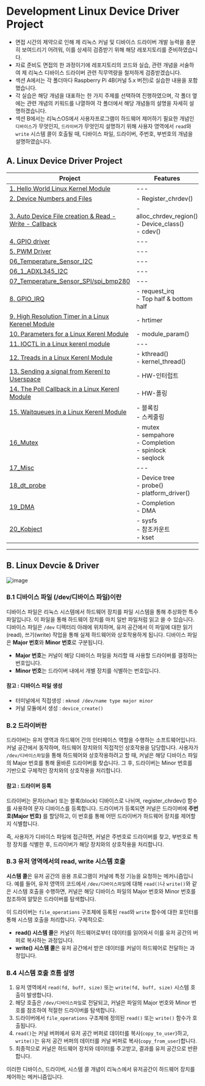 # Development Linux Device Driver Project

- 면접 시간의 제약으로 인해 제 리눅스 커널 및 디바이스 드라이버 개발 능력을 충분히 보여드리기 어려워, 이를 상세히 검증받기 위해 해당 레포지토리를 준비하였습니다. 
- 자료 준비도 면접의 한 과정이기에 레포지토리의 코드와 실습, 관련 개념을 서술하여 제 리눅스 디바이스 드라이버 관련 직무역량을 철저하게 검증받겠습니다.
- 섹션 A에서는 각 폴더마다 Raspberry Pi 4B(커널 5.x 버전)로 실습한 내용을 포함했습니다.
- 각 실습은 해당 개념을 대표하는 한 가지 주제를 선택하여 진행하였으며, 각 폴더 옆에는 관련 개념의 키워드를 나열하여 각 폴더에서 해당 개념들의 설명을 자세히 설명하겠습니다.
- 섹션 B에서는 리눅스OS에서 사용자프로그램이 하드웨어 제어하기 필요한 개념인 `디바이스`가 무엇인지, `드라이버`가 무엇인지 설명하기 위해 사용자 영역에서 `read`와 `write` 시스템 콜이 호출될 때, 디바이스 파일, 드라이버, 주번호, 부번호의 개념을 설명하였습니다.

## A. Linux Device Driver Project



|Project|Features|
|---|---|
|[1. Hello World Linux Kernel Module](https://github.com/dlgus8648/Linux_device_driver/tree/main/01_Hello_World)|---|
|[2. Device Numbers and Files](https://github.com/dlgus8648/Linux_device_driver/tree/main/02_Device_Numbers)|- Register_chrdev()|
|[3. Auto Device File creation & Read - Write - Callback](https://github.com/dlgus8648/Linux_device_driver/tree/main/03_Auto_Device_file_Creation)|- alloc_chrdev_region()<br>- Device_class()<br>- cdev() |
|[4. GPIO driver](https://github.com/dlgus8648/Linux_device_driver/tree/main/04_GPIO_Driver)|---|
|[5. PWM Driver](https://github.com/dlgus8648/Linux_device_driver/tree/main/05_PWM_Driver)|---|
|[06_Temperature_Sensor_I2C](https://github.com/dlgus8648/Linux_device_driver/tree/main/06_Temperature_Sensor_I2C)|---|
|[06_1_ADXL345_I2C](https://github.com/dlgus8648/Linux_device_driver/tree/main/06_1_ADXL345_I2C)|---
|[07_Temperature_Sensor_SPI/spi_bmp280](https://github.com/dlgus8648/Linux_device_driver/tree/main/07_Temperature_Sensor_SPI/spi_bmp280)|---|
|[8. GPIO_IRQ](https://github.com/dlgus8648/Linux_device_driver/tree/main/08_GPIO_IRQ)|- request_irq<br>- Top half & bottom half|
|[9. High Resolution Timer in a Linux Kerenel Module](https://github.com/dlgus8648/Linux_device_driver/tree/main/09_High_Resolution_Timer)|- hrtimer|
|[10. Parameters for a Linux Kerenl Module](https://github.com/dlgus8648/Linux_device_driver/tree/main/10_Parameters_for_LKM)|- module_param()|
|[11. IOCTL in a Linux kerenl module](https://github.com/dlgus8648/Linux_device_driver/tree/main/11_IOCTL_in_LKM)|---|
|[12. Treads in a Linux Kerenl Module](https://github.com/dlgus8648/Linux_device_driver/tree/main/12_Threads_in_LKM)|- kthread()<br>- kernel_thread()|
|[13. Sending a signal from Kerenl to Userspace](https://github.com/dlgus8648/Linux_device_driver/tree/main/13_Sending_Signals)|- HW-인터럽트|
|[14. The Poll Callback in a Linux Kerenl Module](https://github.com/dlgus8648/Linux_device_driver/tree/main/14_The_Poll_Callback_in_LKM)|- HW-폴링|
|[15. Waitqueues in a Linux Kerenl Module](https://github.com/dlgus8648/Linux_device_driver/tree/main/15_Waitqueues_in_LKM)|- 블록킹<br>- 스케줄링|
|[16_Mutex](https://github.com/dlgus8648/Linux_device_driver/tree/main/16_Mutex)|- mutex<br>- sempahore<br>- Completion<br>- spinlock<br>- seqlock|
|[17_Misc](https://github.com/dlgus8648/Linux_device_driver/tree/main/17_Misc)|---|
|[18_dt_probe](https://github.com/dlgus8648/Linux_device_driver/tree/main/18_dt_probe)|- Device tree<br>- probe()<br>- platform_driver()|
|[19_DMA](https://github.com/dlgus8648/Linux_device_driver/tree/main/19_DMA)|- Completion<br>- DMA|
|[20_Kobject](https://github.com/dlgus8648/Linux_device_driver/tree/main/20_Kobject)|- sysfs<br>- 참조카운트<br>- kset|


---
## B. Linux Devcie & Driver

![image](https://github.com/user-attachments/assets/2fe93989-4b65-4a44-b943-772df4b5c844)

### B.1 디바이스 파일 (/dev/디바이스 파일)이란

디바이스 파일은 리눅스 시스템에서 하드웨어 장치를 파일 시스템을 통해 추상화한 특수 파일입니다.
이 파일을 통해 하드웨어 장치를 마치 일반 파일처럼 읽고 쓸 수 있습니다. 디바이스 파일은 `/dev` 디렉터리 아래에 위치하며, 유저 공간에서 이 파일에 대한 읽기(read), 쓰기(write) 작업을 통해 실제 하드웨어와 상호작용하게 됩니다.
디바이스 파일은 **Major 번호**와 **Minor 번호**로 구분됩니다. 
- **Major 번호**는 커널이 해당 디바이스 파일을 처리할 때 사용할 드라이버를 결정하는 번호입니다. 
- **Minor 번호**는 드라이버 내에서 개별 장치를 식별하는 번호입니다.

#### 참고 : 디바이스 파일 생성
- 터미널에서 직접생성 : `mknod /dev/name type major minor` 
- 커널 모듈에서 생성 : `device_create()`


### B.2 드라이버란

드라이버는 유저 영역과 하드웨어 간의 인터페이스 역할을 수행하는 소프트웨어입니다. 커널 공간에서 동작하며, 하드웨어 장치와의 직접적인 상호작용을 담당합니다. 사용자가 `/dev/디바이스파일`을 통해 하드웨어와 상호작용하려고 할 때, 커널은 해당 디바이스 파일의 Major 번호를 통해 올바른 드라이버를 찾습니다. 그 후, 드라이버는 Minor 번호를 기반으로 구체적인 장치와의 상호작용을 처리합니다.

#### 참고 : 드라이버 등록
드라이버는 문자(char) 또는 블록(block) 디바이스로 나뉘며, register_chrdev() 함수를 사용하여 문자 디바이스를 등록합니다. 드라이버가 등록되면 커널은 드라이버에 **주번호(Major 번호)** 를 할당하고, 
이 번호를 통해 어떤 드라이버가 하드웨어 장치를 제어할지 식별합니다.

즉, 사용자가 디바이스 파일에 접근하면, 커널은 주번호로 드라이버를 찾고, 부번호로 특정 장치를 식별한 후, 드라이버가 해당 장치와의 상호작용을 처리합니다.

### B.3 유저 영역에서의 read, write 시스템 호출

**시스템 콜**은 유저 공간의 응용 프로그램이 커널에 특정 기능을 요청하는 메커니즘입니다. 예를 들어, 유저 영역의 코드에서 `/dev/디바이스파일`에 대해 `read()`나 `write()`와 같은 시스템 호출을 수행하면, 커널은 해당 디바이스 파일의 Major 번호와 Minor 번호를 참조하여 알맞은 드라이버를 탐색합니다. 

이 드라이버는 `file_operations` 구조체에 등록된 `read`와 `write` 함수에 대한 포인터를 통해 시스템 호출을 처리합니다. 구체적으로:
- **read() 시스템 콜**은 커널이 하드웨어로부터 데이터를 읽어와서 이를 유저 공간의 버퍼로 복사하는 과정입니다.
- **write() 시스템 콜**은 유저 공간에서 받은 데이터를 커널이 하드웨어로 전달하는 과정입니다.


### B.4 시스템 호출 흐름 설명

1. 유저 영역에서 `read(fd, buff, size)` 또는 `write(fd, buff, size)` 시스템 호출이 발생합니다.
2. 해당 호출은 `/dev/디바이스파일`로 전달되고, 커널은 파일의 Major 번호와 Minor 번호를 참조하여 적절한 드라이버를 탐색합니다.
3. 드라이버에서 `file_operations` 구조체에 정의된 `read()` 또는 `write()` 함수가 호출됩니다.
4. `read()`는 커널 버퍼에서 유저 공간 버퍼로 데이터를 복사(`copy_to_user`)하고, `write()`는 유저 공간 버퍼의 데이터를 커널 버퍼로 복사(`copy_from_user`)합니다.
5. 최종적으로 커널은 하드웨어 장치와 데이터를 주고받고, 결과를 유저 공간으로 반환합니다.

이러한 디바이스, 드라이버, 시스템 콜 개념이 리눅스에서 유저공간이 하드웨어 장치를 제어하는 메커니즘입니다.

